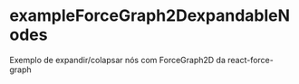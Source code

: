 # exampleForceGraph2DexpandableNodes
Exemplo de expandir/colapsar nós com ForceGraph2D da react-force-graph
